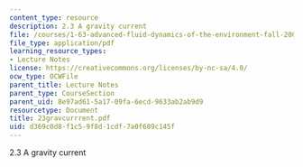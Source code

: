 ```yaml
---
content_type: resource
description: 2.3 A gravity current
file: /courses/1-63-advanced-fluid-dynamics-of-the-environment-fall-2002/d369c0d8f1c59f8d1cdf7a0f689c145f_23gravcurrrent.pdf
file_type: application/pdf
learning_resource_types:
- Lecture Notes
license: https://creativecommons.org/licenses/by-nc-sa/4.0/
ocw_type: OCWFile
parent_title: Lecture Notes
parent_type: CourseSection
parent_uid: 8e97ad61-5a17-09fa-6ecd-9633ab2ab9d9
resourcetype: Document
title: 23gravcurrrent.pdf
uid: d369c0d8-f1c5-9f8d-1cdf-7a0f689c145f
---
```

2.3 A gravity current